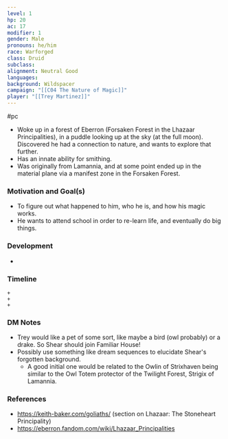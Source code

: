 ```yaml
---
level: 1
hp: 20
ac: 17
modifier: 1
gender: Male
pronouns: he/him
race: Warforged
class: Druid
subclass: 
alignment: Neutral Good
languages: 
background: Wildspacer
campaign: "[[C04 The Nature of Magic]]"
player: "[[Trey Martinez]]"
---
```

 #pc 

- Woke up in a forest of Eberron (Forsaken Forest in the Lhazaar Principalities), in a puddle looking up at the sky (at the full moon). Discovered he had a connection to nature, and wants to explore that further.
- Has an innate ability for smithing.
- Was originally from Lamannia, and at some point ended up in the material plane via a manifest zone in the Forsaken Forest.

### Motivation and Goal(s)

- To figure out what happened to him, who he is, and how his magic works.
- He wants to attend school in order to re-learn life, and eventually do big things.

### Development

- 

### Timeline

```timeline
+
+
+
```

### DM Notes

- Trey would like a pet of some sort, like maybe a bird (owl probably) or a drake. So Shear should join Familiar House!
- Possibly use something like dream sequences to elucidate Shear's forgotten background.
	- A good initial one would be related to the Owlin of Strixhaven being similar to the Owl Totem protector of the Twilight Forest, Strigix of Lamannia.

### References

- https://keith-baker.com/goliaths/ (section on Lhazaar: The Stoneheart Principality)
- https://eberron.fandom.com/wiki/Lhazaar_Principalities
